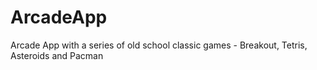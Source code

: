 # ArcadeApp
Arcade App with a series of old school classic games - Breakout, Tetris, Asteroids and Pacman
